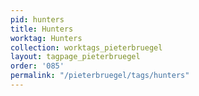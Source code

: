 ```yaml
---
pid: hunters
title: Hunters
worktag: Hunters
collection: worktags_pieterbruegel
layout: tagpage_pieterbruegel
order: '085'
permalink: "/pieterbruegel/tags/hunters"
---
```

